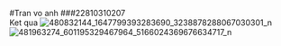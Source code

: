 #Tran vo anh
###22810310207  
Ket qua
![480832144_1647799393283690_3238878288067030301_n](https://github.com/user-attachments/assets/201884f0-cb39-492c-acaf-e1583a3de9b7)
![481963274_601195329467964_5166024369676634717_n](https://github.com/user-attachments/assets/fe1c61ab-84ab-4d16-a0de-6c563e029d34)

